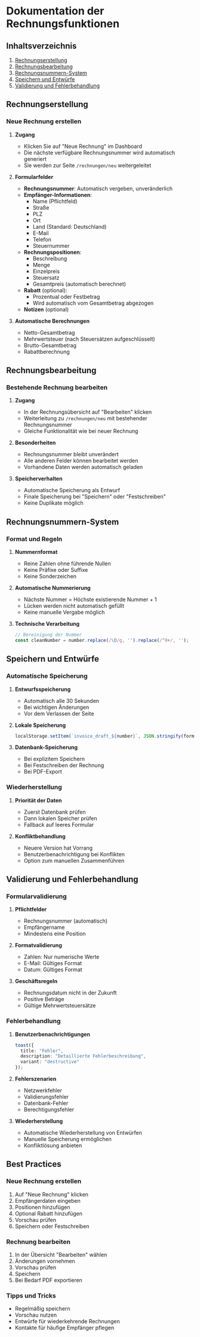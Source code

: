 # Dokumentation der Rechnungsfunktionen

## Inhaltsverzeichnis
1. [Rechnungserstellung](#rechnungserstellung)
2. [Rechnungsbearbeitung](#rechnungsbearbeitung)
3. [Rechnungsnummern-System](#rechnungsnummern-system)
4. [Speichern und Entwürfe](#speichern-und-entwürfe)
5. [Validierung und Fehlerbehandlung](#validierung-und-fehlerbehandlung)

## Rechnungserstellung

### Neue Rechnung erstellen
1. **Zugang**
   - Klicken Sie auf "Neue Rechnung" im Dashboard
   - Die nächste verfügbare Rechnungsnummer wird automatisch generiert
   - Sie werden zur Seite `/rechnungen/neu` weitergeleitet

2. **Formularfelder**
   - **Rechnungsnummer**: Automatisch vergeben, unveränderlich
   - **Empfänger-Informationen**:
     - Name (Pflichtfeld)
     - Straße
     - PLZ
     - Ort
     - Land (Standard: Deutschland)
     - E-Mail
     - Telefon
     - Steuernummer
   - **Rechnungspositionen**:
     - Beschreibung
     - Menge
     - Einzelpreis
     - Steuersatz
     - Gesamtpreis (automatisch berechnet)
   - **Rabatt** (optional):
     - Prozentual oder Festbetrag
     - Wird automatisch vom Gesamtbetrag abgezogen
   - **Notizen** (optional)

3. **Automatische Berechnungen**
   - Netto-Gesamtbetrag
   - Mehrwertsteuer (nach Steuersätzen aufgeschlüsselt)
   - Brutto-Gesamtbetrag
   - Rabattberechnung

## Rechnungsbearbeitung

### Bestehende Rechnung bearbeiten
1. **Zugang**
   - In der Rechnungsübersicht auf "Bearbeiten" klicken
   - Weiterleitung zu `/rechnungen/neu` mit bestehender Rechnungsnummer
   - Gleiche Funktionalität wie bei neuer Rechnung

2. **Besonderheiten**
   - Rechnungsnummer bleibt unverändert
   - Alle anderen Felder können bearbeitet werden
   - Vorhandene Daten werden automatisch geladen

3. **Speicherverhalten**
   - Automatische Speicherung als Entwurf
   - Finale Speicherung bei "Speichern" oder "Festschreiben"
   - Keine Duplikate möglich

## Rechnungsnummern-System

### Format und Regeln
1. **Nummernformat**
   - Reine Zahlen ohne führende Nullen
   - Keine Präfixe oder Suffixe
   - Keine Sonderzeichen

2. **Automatische Nummerierung**
   - Nächste Nummer = Höchste existierende Nummer + 1
   - Lücken werden nicht automatisch gefüllt
   - Keine manuelle Vergabe möglich

3. **Technische Verarbeitung**
   ```typescript
   // Bereinigung der Nummer
   const cleanNumber = number.replace(/\D/g, '').replace(/^0+/, '');
   ```

## Speichern und Entwürfe

### Automatische Speicherung
1. **Entwurfsspeicherung**
   - Automatisch alle 30 Sekunden
   - Bei wichtigen Änderungen
   - Vor dem Verlassen der Seite

2. **Lokale Speicherung**
   ```typescript
   localStorage.setItem(`invoice_draft_${number}`, JSON.stringify(formData));
   ```

3. **Datenbank-Speicherung**
   - Bei explizitem Speichern
   - Bei Festschreiben der Rechnung
   - Bei PDF-Export

### Wiederherstellung
1. **Priorität der Daten**
   - Zuerst Datenbank prüfen
   - Dann lokalen Speicher prüfen
   - Fallback auf leeres Formular

2. **Konfliktbehandlung**
   - Neuere Version hat Vorrang
   - Benutzerbenachrichtigung bei Konflikten
   - Option zum manuellen Zusammenführen

## Validierung und Fehlerbehandlung

### Formularvalidierung
1. **Pflichtfelder**
   - Rechnungsnummer (automatisch)
   - Empfängername
   - Mindestens eine Position

2. **Formatvalidierung**
   - Zahlen: Nur numerische Werte
   - E-Mail: Gültiges Format
   - Datum: Gültiges Format

3. **Geschäftsregeln**
   - Rechnungsdatum nicht in der Zukunft
   - Positive Beträge
   - Gültige Mehrwertsteuersätze

### Fehlerbehandlung
1. **Benutzerbenachrichtigungen**
   ```typescript
   toast({
     title: "Fehler",
     description: "Detaillierte Fehlerbeschreibung",
     variant: "destructive"
   });
   ```

2. **Fehlerszenarien**
   - Netzwerkfehler
   - Validierungsfehler
   - Datenbank-Fehler
   - Berechtigungsfehler

3. **Wiederherstellung**
   - Automatische Wiederherstellung von Entwürfen
   - Manuelle Speicherung ermöglichen
   - Konfliktlösung anbieten

## Best Practices

### Neue Rechnung erstellen
1. Auf "Neue Rechnung" klicken
2. Empfängerdaten eingeben
3. Positionen hinzufügen
4. Optional Rabatt hinzufügen
5. Vorschau prüfen
6. Speichern oder Festschreiben

### Rechnung bearbeiten
1. In der Übersicht "Bearbeiten" wählen
2. Änderungen vornehmen
3. Vorschau prüfen
4. Speichern
5. Bei Bedarf PDF exportieren

### Tipps und Tricks
- Regelmäßig speichern
- Vorschau nutzen
- Entwürfe für wiederkehrende Rechnungen
- Kontakte für häufige Empfänger pflegen
